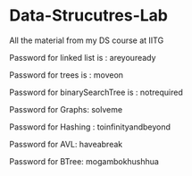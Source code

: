 # Data-Strucutres-Lab
All the material from my DS course at IITG

Password for linked list is : areyouready


Password for trees is : moveon



Password for binarySearchTree is : notrequired



Password for Graphs: solveme  


Password for Hashing : toinfinityandbeyond 


Password for AVL: haveabreak   


Password for BTree: mogambokhushhua



